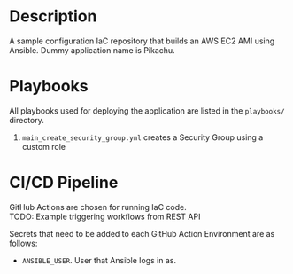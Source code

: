 # Description

A sample configuration IaC repository that builds an AWS EC2 AMI 
using Ansible. Dummy application name is Pikachu. 

# Playbooks     

All playbooks used for deploying the application are listed in the `playbooks/` directory.  
1. `main_create_security_group.yml` creates a Security Group using a custom role 


# CI/CD Pipeline
GitHub Actions are chosen for running IaC code.  
TODO: Example triggering workflows from REST API  

Secrets that need to be added to each GitHub Action Environment are as follows: 
- `ANSIBLE_USER`. User that Ansible logs in as. 

